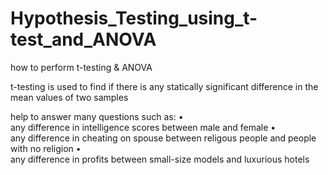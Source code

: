 # Hypothesis_Testing_using_t-test_and_ANOVA

how to perform t-testing & ANOVA

t-testing is used to find if there is any statically significant difference in the mean values of two samples

help to answer many questions such as:
• <br> any difference in intelligence scores between male and female
• <br> any difference in cheating on spouse between religous people and people with no religion
• <br> any difference in profits between small-size models and luxurious hotels
